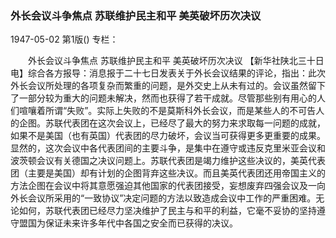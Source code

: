 ### 外长会议斗争焦点  苏联维护民主和平  美英破坏历次决议

1947-05-02
第1版()
专栏：

　　外长会议斗争焦点
    苏联维护民主和平  美英破坏历次决议
    【新华社陕北三十日电】综合各方报导：消息报于二十七日发表关于外长会议结果的评论，指出：此次外长会议所处理的各项复杂而繁重的问题，是外交史上从未有过的。会议虽然留下了一部分较为重大的问题未解决，然而也获得了若干成就。尽管那些别有用心的人们喧嚷着所谓“失败”。实际上失败的不是莫斯科外长会议，而是某些人的不可告人的企图。苏联代表团在这次会议上，已经尽了最大的努力来求取每一问题的成就，如果不是美国（也有英国）代表团的尽力破坏，会议当可获得更多更重要的成果。显然的，这次会议中各代表团间的主要斗争，是集中在遵守或违反克里米亚会议和波茨顿会议有关德国之决议问题上。苏联代表团是竭力维护这些决议的，美英代表团（主要是美国）却有计划的企图背弃这些决议。而且美英代表团还用帝国主义的方法企图在会议中将其意愿强迫其他国家的代表团接受，妄想废弃四强会议及一向外长会议所采用的“一致协议”决定问题的方法以致造成会议中工作的严重困难。无论如何，苏联代表团已经尽力坚决维护了民主与和平的利益，它毫不妥协的坚持遵守盟国为保证未来许多年代中各国之安全而已获得的决议。

